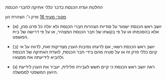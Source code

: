 *החלטת ועדת הכנסת בדבר כללי אתיקה לחברי הכנסת*

[מקור: סעיף 16](https://he.wikisource.org/wiki/%D7%9B%D7%9C%D7%9C%D7%99_%D7%90%D7%AA%D7%99%D7%A7%D7%94_%D7%9C%D7%97%D7%91%D7%A8%D7%99_%D7%94%D7%9B%D7%A0%D7%A1%D7%AA#%D7%A4%D7%A8%D7%A7_%D7%96#סעיף_16)
פרק ו׳: הצהרת הון

- (א) יושב ראש הכנסת ישמור על סודיות הצהרות חברי הכנסת ולא יגלה כל פרט מהן, אלא בהסכמתו או על פי בקשתו של חבר הכנסת המצהיר, או על פי דרישה של בית המשפט.

- (ב) יושב ראש הכנסת רשאי, אם לדעתו נסיבות הענין מצדיקות זאת, לדווח על אי קיום כללי פרק זה או על סטיה מהם בידי חבר הכנסת, לועדת האתיקה של הכנסת ולהביא לידיעתה את ממצאיו.

- (ג) ראה יושב ראש הכנסת כי קיים חשש לעבירה פלילית, יעביר את הענין לידיעת היועץ המשפטי לממשלה.